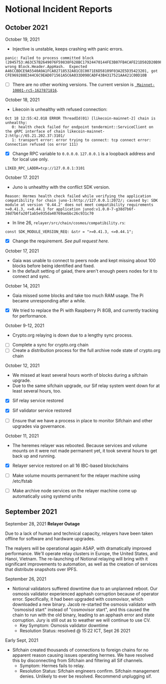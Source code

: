 # Notional Incident Reports

## October 2021
October 19, 2021
- Injective is unstable, keeps crashing with panic errors.
```
panic: Failed to process committed block (2045753:A63C57B2649076F59838F628BC17924470144FE3B07FB4CAFE21D502D20B9F31): wrong Block.Header.AppHash.  Expected A46CCBDCE9A5540A9A1FCA02718532A81CEC0071E6D58109F03A2E5D35423201, got CFE969288E344C6C9EAD071561A5C6A033D098CADF43B4317521AA421C00D10B
```
- [ ] There are no other working versions. The current version is [` Mainnet-10001-rc5-1627871816`](https://github.com/InjectiveLabs/injective-chain-releases/releases/tag/v1.0.1-1627871816).

October 18, 2021
- Likecoin is unhealthy with refused connection:
```
Oct 18 12:55:42.018 ERROR ThreadId(01) [likecoin-mainnet-2] chain is unhealthy: 
   0: health check failed for endpoint tendermint::ServiceClient on the gRPC interface of chain likecoin-mainnet-2:http://65.21.202.37:3101/
   1: transport error: error trying to connect: tcp connect error: Connection refused (os error 111)
```
- [x] Change RPC variable to `0.0.0.0`. `127.0.0.1` is a loopback address and for local use only.
```
LIKED_RPC_LADDR=tcp://127.0.0.1:3101
```

October 17. 2021
- Juno is unhealthy with the conflict SDK version.
```
Reason: Hermes health check failed while verifying the application compatibility for chain juno-1:http://127.0.0.1:2072/; caused by: SDK module at version '0.44.2' does not meet compatibility requirements >=0.41.3, <=0.44.1 for application junod:v1.0.0-7-g38d7b6f-38d7b6fa20f1ab5e935da40769aebbc26c931c70
```
- In line 26, `relayer/src/chain/cosmos/compatibility.rs`:
```
const SDK_MODULE_VERSION_REQ: &str = ">=0.41.3, <=0.44.1";
```
- [x] Change the requirement. *See pull request here.*

October 17, 2021
- Gaia was unable to connect to peers node and kept missing about 100 blocks before being identified and fixed.
- In the default setting of gaiad, there aren't enough peers nodes for it to connect and sync.

October 14, 2021
- Gaia missed some blocks and take too much RAM usage. The Pi became unresponding after a while.
- [x] We tried to replace the Pi with Raspberry Pi 8GB, and currently tracking for performance.

October 9-12, 2021
* Crypto.org relaying is down due to a lengthy sync process. 
- [ ] Complete a sync for crypto.org chain
- [ ] Create a distribution process for the full archive node state of crypto.org chain

October 12, 2021
* We missed at least several hours worth of blocks during a sifchain upgrade.  
* Due to the same sifchain upgrade, our Sif relay system went down for at least several hours, too. 
- [x] Sif relay service restored
- [x] Sif validator service restored 
- [ ] Ensure that we have a process in place to monitor Sifchain and other upgrades via governance. 


October 11, 2021
* The heremes relayer was rebooted.  Because services and volume mounts on it were not made permanent yet, it took several hours to get back up and running.  
- [x] Relayer service restored on all 16 IBC-based blockchains 
- [ ] Make volume mounts permanent for the relayer machine using /etc/fstab
- [ ] Make archive node services on the relayer machine come up automatically using systemd units


## September 2021
September 28, 2021
**Relayer Outage**

Due to a lack of human and technical capacity, relayers have been taken offline for software and hardware upgrades.

The realyers will be operational again ASAP, with dramatically improved performance.  We'll operate relay clusters in Europe, the United States, and Hanoi, Vietnam.  The re-launching of Notional relaying will bring with it significant improvements to automation, as well as the creation of services that distribute snapshots over IPFS.    




September 26, 2021
* Notional validators suffered downtime due to an unplanned reboot.  Our osmosis validator experienced apphash corruption because of operator error.  Specifically, it had been upgraded with cosmovisor, which downloaded a new binary.  Jacob re-started the osmosis validator with "osmosisd start" instead of "cosmovisor start", and this caused the chain to run with the old binary, leading to an apphash error and state corruption.    Jury is still out as to weather we will continue to use CV.
  * Key Symptom: Osmosis validator downtime
  * Resolution Status: resolved @ 15:22 ICT, Sept 26 2021


Early Sept, 2021
* Sifchain created thousands of connections to foreign chains for no apparent reason causing issues operating hermes.  We have resolved this by disconnecting from Sifchain and filtering all Sif channels.  
  * Symptom: Hermes fails to relay.
  * Resolution Status: Sifchain engineers confirm. Sifchain management denies.  Unlikely to ever be resolved.  Recommend unplugging sif.  




